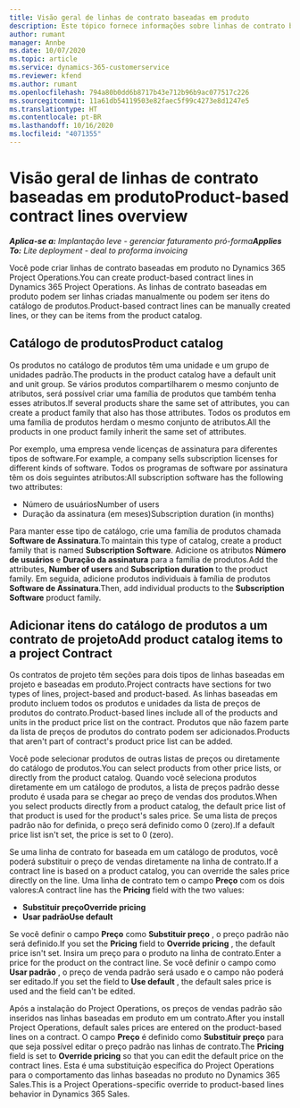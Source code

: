```yaml
---
title: Visão geral de linhas de contrato baseadas em produto
description: Este tópico fornece informações sobre linhas de contrato baseadas em produto.
author: rumant
manager: Annbe
ms.date: 10/07/2020
ms.topic: article
ms.service: dynamics-365-customerservice
ms.reviewer: kfend
ms.author: rumant
ms.openlocfilehash: 794a80b0dd6b8717b43e712b96b9ac077517c226
ms.sourcegitcommit: 11a61db54119503e82faec5f99c4273e8d1247e5
ms.translationtype: HT
ms.contentlocale: pt-BR
ms.lasthandoff: 10/16/2020
ms.locfileid: "4071355"
---
```

# <a name="product-based-contract-lines-overview"></a><span data-ttu-id="9c0da-103">Visão geral de linhas de contrato baseadas em produto</span><span class="sxs-lookup"><span data-stu-id="9c0da-103">Product-based contract lines overview</span></span>

<span data-ttu-id="9c0da-104">_**Aplica-se a:** Implantação leve - gerenciar faturamento pró-forma_</span><span class="sxs-lookup"><span data-stu-id="9c0da-104">_**Applies To:** Lite deployment - deal to proforma invoicing_</span></span>

<span data-ttu-id="9c0da-105">Você pode criar linhas de contrato baseadas em produto no Dynamics 365 Project Operations.</span><span class="sxs-lookup"><span data-stu-id="9c0da-105">You can create product-based contract lines in Dynamics 365 Project Operations.</span></span> <span data-ttu-id="9c0da-106">As linhas de contrato baseadas em produto podem ser linhas criadas manualmente ou podem ser itens do catálogo de produtos.</span><span class="sxs-lookup"><span data-stu-id="9c0da-106">Product-based contract lines can be manually created lines, or they can be items from the product catalog.</span></span>

## <a name="product-catalog"></a><span data-ttu-id="9c0da-107">Catálogo de produtos</span><span class="sxs-lookup"><span data-stu-id="9c0da-107">Product catalog</span></span>

<span data-ttu-id="9c0da-108">Os produtos no catálogo de produtos têm uma unidade e um grupo de unidades padrão.</span><span class="sxs-lookup"><span data-stu-id="9c0da-108">The products in the product catalog have a default unit and unit group.</span></span> <span data-ttu-id="9c0da-109">Se vários produtos compartilharem o mesmo conjunto de atributos, será possível criar uma família de produtos que também tenha esses atributos.</span><span class="sxs-lookup"><span data-stu-id="9c0da-109">If several products share the same set of attributes, you can create a product family that also has those attributes.</span></span> <span data-ttu-id="9c0da-110">Todos os produtos em uma família de produtos herdam o mesmo conjunto de atributos.</span><span class="sxs-lookup"><span data-stu-id="9c0da-110">All the products in one product family inherit the same set of attributes.</span></span>

<span data-ttu-id="9c0da-111">Por exemplo, uma empresa vende licenças de assinatura para diferentes tipos de software.</span><span class="sxs-lookup"><span data-stu-id="9c0da-111">For example, a company sells subscription licenses for different kinds of software.</span></span> <span data-ttu-id="9c0da-112">Todos os programas de software por assinatura têm os dois seguintes atributos:</span><span class="sxs-lookup"><span data-stu-id="9c0da-112">All subscription software has the following two attributes:</span></span>

- <span data-ttu-id="9c0da-113">Número de usuários</span><span class="sxs-lookup"><span data-stu-id="9c0da-113">Number of users</span></span>
- <span data-ttu-id="9c0da-114">Duração da assinatura (em meses)</span><span class="sxs-lookup"><span data-stu-id="9c0da-114">Subscription duration (in months)</span></span>

<span data-ttu-id="9c0da-115">Para manter esse tipo de catálogo, crie uma família de produtos chamada **Software de Assinatura**.</span><span class="sxs-lookup"><span data-stu-id="9c0da-115">To maintain this type of catalog, create a product family that is named **Subscription Software**.</span></span> <span data-ttu-id="9c0da-116">Adicione os atributos **Número de usuários** e **Duração da assinatura** para a família de produtos.</span><span class="sxs-lookup"><span data-stu-id="9c0da-116">Add the attributes, **Number of users** and **Subscription duration** to the product family.</span></span> <span data-ttu-id="9c0da-117">Em seguida, adicione produtos individuais à família de produtos **Software de Assinatura**.</span><span class="sxs-lookup"><span data-stu-id="9c0da-117">Then, add individual products to the **Subscription Software** product family.</span></span>

## <a name="add-product-catalog-items-to-a-project-contract"></a><span data-ttu-id="9c0da-118">Adicionar itens do catálogo de produtos a um contrato de projeto</span><span class="sxs-lookup"><span data-stu-id="9c0da-118">Add product catalog items to a project Contract</span></span>

<span data-ttu-id="9c0da-119">Os contratos de projeto têm seções para dois tipos de linhas baseadas em projeto e baseadas em produto.</span><span class="sxs-lookup"><span data-stu-id="9c0da-119">Project contracts have sections for two types of lines, project-based and product-based.</span></span> <span data-ttu-id="9c0da-120">As linhas baseadas em produto incluem todos os produtos e unidades da lista de preços de produtos do contrato.</span><span class="sxs-lookup"><span data-stu-id="9c0da-120">Product-based lines include all of the products and units in the product price list on the contract.</span></span> <span data-ttu-id="9c0da-121">Produtos que não fazem parte da lista de preços de produtos do contrato podem ser adicionados.</span><span class="sxs-lookup"><span data-stu-id="9c0da-121">Products that aren't part of contract's product price list can be added.</span></span>

<span data-ttu-id="9c0da-122">Você pode selecionar produtos de outras listas de preços ou diretamente do catálogo de produtos.</span><span class="sxs-lookup"><span data-stu-id="9c0da-122">You can select products from other price lists, or directly from the product catalog.</span></span> <span data-ttu-id="9c0da-123">Quando você seleciona produtos diretamente em um catálogo de produtos, a lista de preços padrão desse produto é usada para se chegar ao preço de vendas dos produtos.</span><span class="sxs-lookup"><span data-stu-id="9c0da-123">When you select products directly from a product catalog, the default price list of that product is used for the product's sales price.</span></span> <span data-ttu-id="9c0da-124">Se uma lista de preços padrão não for definida, o preço será definido como 0 (zero).</span><span class="sxs-lookup"><span data-stu-id="9c0da-124">If a default price list isn't set, the price is set to 0 (zero).</span></span>

<span data-ttu-id="9c0da-125">Se uma linha de contrato for baseada em um catálogo de produtos, você poderá substituir o preço de vendas diretamente na linha de contrato.</span><span class="sxs-lookup"><span data-stu-id="9c0da-125">If a contract line is based on a product catalog, you can override the sales price directly on the line.</span></span> <span data-ttu-id="9c0da-126">Uma linha de contrato tem o campo **Preço** com os dois valores:</span><span class="sxs-lookup"><span data-stu-id="9c0da-126">A contract line has the **Pricing** field with the two values:</span></span>

- <span data-ttu-id="9c0da-127">**Substituir preço**</span><span class="sxs-lookup"><span data-stu-id="9c0da-127">**Override pricing**</span></span>
- <span data-ttu-id="9c0da-128">**Usar padrão**</span><span class="sxs-lookup"><span data-stu-id="9c0da-128">**Use default**</span></span>

<span data-ttu-id="9c0da-129">Se você definir o campo **Preço** como **Substituir preço** , o preço padrão não será definido.</span><span class="sxs-lookup"><span data-stu-id="9c0da-129">If you set the **Pricing** field to **Override pricing** , the default price isn't set.</span></span> <span data-ttu-id="9c0da-130">Insira um preço para o produto na linha de contrato.</span><span class="sxs-lookup"><span data-stu-id="9c0da-130">Enter a price for the product on the contract line.</span></span> <span data-ttu-id="9c0da-131">Se você definir o campo como **Usar padrão** , o preço de venda padrão será usado e o campo não poderá ser editado.</span><span class="sxs-lookup"><span data-stu-id="9c0da-131">If you set the field to **Use default** , the default sales price is used and the field can't be edited.</span></span>

<span data-ttu-id="9c0da-132">Após a instalação do Project Operations, os preços de vendas padrão são inseridos nas linhas baseadas em produto em um contrato.</span><span class="sxs-lookup"><span data-stu-id="9c0da-132">After you install Project Operations, default sales prices are entered on the product-based lines on a contract.</span></span> <span data-ttu-id="9c0da-133">O campo **Preço** é definido como **Substituir preço** para que seja possível editar o preço padrão nas linhas de contrato.</span><span class="sxs-lookup"><span data-stu-id="9c0da-133">The **Pricing** field is set to **Override pricing** so that you can edit the default price on the contract lines.</span></span> <span data-ttu-id="9c0da-134">Esta é uma substituição específica do Project Operations para o comportamento das linhas baseadas no produto no Dynamics 365 Sales.</span><span class="sxs-lookup"><span data-stu-id="9c0da-134">This is a Project Operations-specific override to product-based lines behavior in Dynamics 365 Sales.</span></span>
